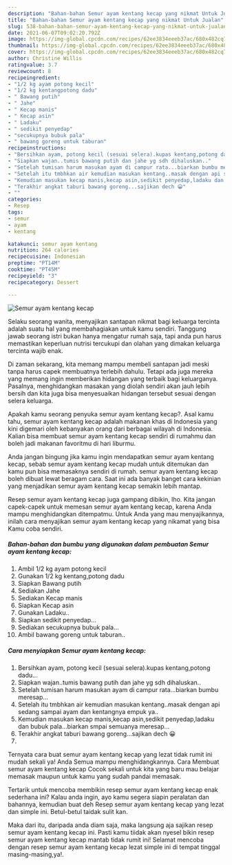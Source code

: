 ```yaml
---
description: "Bahan-bahan Semur ayam kentang kecap yang nikmat Untuk Jualan"
title: "Bahan-bahan Semur ayam kentang kecap yang nikmat Untuk Jualan"
slug: 538-bahan-bahan-semur-ayam-kentang-kecap-yang-nikmat-untuk-jualan
date: 2021-06-07T09:02:20.792Z
image: https://img-global.cpcdn.com/recipes/62ee3834eeeb37ac/680x482cq70/semur-ayam-kentang-kecap-foto-resep-utama.jpg
thumbnail: https://img-global.cpcdn.com/recipes/62ee3834eeeb37ac/680x482cq70/semur-ayam-kentang-kecap-foto-resep-utama.jpg
cover: https://img-global.cpcdn.com/recipes/62ee3834eeeb37ac/680x482cq70/semur-ayam-kentang-kecap-foto-resep-utama.jpg
author: Christine Willis
ratingvalue: 3.7
reviewcount: 8
recipeingredient:
- "1/2 kg ayam potong kecil"
- "1/2 kg kentangpotong dadu"
- " Bawang putih"
- " Jahe"
- " Kecap manis"
- " Kecap asin"
- " Ladaku"
- " sedikit penyedap"
- "secukupnya bubuk pala"
- " bawang goreng untuk taburan"
recipeinstructions:
- "Bersihkan ayam, potong kecil (sesuai selera).kupas kentang,potong dadu..."
- "Siapkan wajan..tumis bawang putih dan jahe yg sdh dihaluskan.."
- "Setelah tumisan harum masukan ayam di campur rata...biarkan bumbu meresap..."
- "Setelah itu tmbhkan air kemudian masukan kentang..masak dengan api sedang sampai ayam dan kentangnya empuk ya.."
- "Kemudian masukan kecap manis,kecap asin,sedikit penyedap,ladaku dan bubuk pala...biarkan smpai semuanya meresap..."
- "Terakhir angkat taburi bawang goreng...sajikan dech 😀"
- ""
categories:
- Resep
tags:
- semur
- ayam
- kentang

katakunci: semur ayam kentang 
nutrition: 264 calories
recipecuisine: Indonesian
preptime: "PT14M"
cooktime: "PT45M"
recipeyield: "3"
recipecategory: Dessert

---
```



![Semur ayam kentang kecap](https://img-global.cpcdn.com/recipes/62ee3834eeeb37ac/680x482cq70/semur-ayam-kentang-kecap-foto-resep-utama.jpg)

Selaku seorang wanita, menyajikan santapan nikmat bagi keluarga tercinta adalah suatu hal yang membahagiakan untuk kamu sendiri. Tanggung jawab seorang istri bukan hanya mengatur rumah saja, tapi anda pun harus memastikan keperluan nutrisi tercukupi dan olahan yang dimakan keluarga tercinta wajib enak.

Di zaman  sekarang, kita memang mampu membeli santapan jadi meski tanpa harus capek membuatnya terlebih dahulu. Tetapi ada juga mereka yang memang ingin memberikan hidangan yang terbaik bagi keluarganya. Pasalnya, menghidangkan masakan yang diolah sendiri akan jauh lebih bersih dan kita juga bisa menyesuaikan hidangan tersebut sesuai dengan selera keluarga. 



Apakah kamu seorang penyuka semur ayam kentang kecap?. Asal kamu tahu, semur ayam kentang kecap adalah makanan khas di Indonesia yang kini digemari oleh kebanyakan orang dari berbagai wilayah di Indonesia. Kalian bisa membuat semur ayam kentang kecap sendiri di rumahmu dan boleh jadi makanan favoritmu di hari liburmu.

Anda jangan bingung jika kamu ingin mendapatkan semur ayam kentang kecap, sebab semur ayam kentang kecap mudah untuk ditemukan dan kamu pun bisa memasaknya sendiri di rumah. semur ayam kentang kecap boleh dibuat lewat beragam cara. Saat ini ada banyak banget cara kekinian yang menjadikan semur ayam kentang kecap semakin lebih mantap.

Resep semur ayam kentang kecap juga gampang dibikin, lho. Kita jangan capek-capek untuk memesan semur ayam kentang kecap, karena Anda mampu menghidangkan ditempatmu. Untuk Anda yang mau menyajikannya, inilah cara menyajikan semur ayam kentang kecap yang nikamat yang bisa Kamu coba sendiri.

<!--inarticleads1-->

##### Bahan-bahan dan bumbu yang digunakan dalam pembuatan Semur ayam kentang kecap:

1. Ambil 1/2 kg ayam potong kecil
1. Gunakan 1/2 kg kentang,potong dadu
1. Siapkan  Bawang putih
1. Sediakan  Jahe
1. Sediakan  Kecap manis
1. Siapkan  Kecap asin
1. Gunakan  Ladaku..
1. Siapkan  sedikit penyedap...
1. Sediakan secukupnya bubuk pala...
1. Ambil  bawang goreng untuk taburan..




<!--inarticleads2-->

##### Cara menyiapkan Semur ayam kentang kecap:

1. Bersihkan ayam, potong kecil (sesuai selera).kupas kentang,potong dadu...
1. Siapkan wajan..tumis bawang putih dan jahe yg sdh dihaluskan..
1. Setelah tumisan harum masukan ayam di campur rata...biarkan bumbu meresap...
1. Setelah itu tmbhkan air kemudian masukan kentang..masak dengan api sedang sampai ayam dan kentangnya empuk ya..
1. Kemudian masukan kecap manis,kecap asin,sedikit penyedap,ladaku dan bubuk pala...biarkan smpai semuanya meresap...
1. Terakhir angkat taburi bawang goreng...sajikan dech 😀
1. 




Ternyata cara buat semur ayam kentang kecap yang lezat tidak rumit ini mudah sekali ya! Anda Semua mampu menghidangkannya. Cara Membuat semur ayam kentang kecap Cocok sekali untuk kita yang baru mau belajar memasak maupun untuk kamu yang sudah pandai memasak.

Tertarik untuk mencoba membikin resep semur ayam kentang kecap enak sederhana ini? Kalau anda ingin, ayo kamu segera siapin peralatan dan bahannya, kemudian buat deh Resep semur ayam kentang kecap yang lezat dan simple ini. Betul-betul taidak sulit kan. 

Maka dari itu, daripada anda diam saja, maka langsung aja sajikan resep semur ayam kentang kecap ini. Pasti kamu tiidak akan nyesel bikin resep semur ayam kentang kecap mantab tidak rumit ini! Selamat mencoba dengan resep semur ayam kentang kecap lezat simple ini di tempat tinggal masing-masing,ya!.

